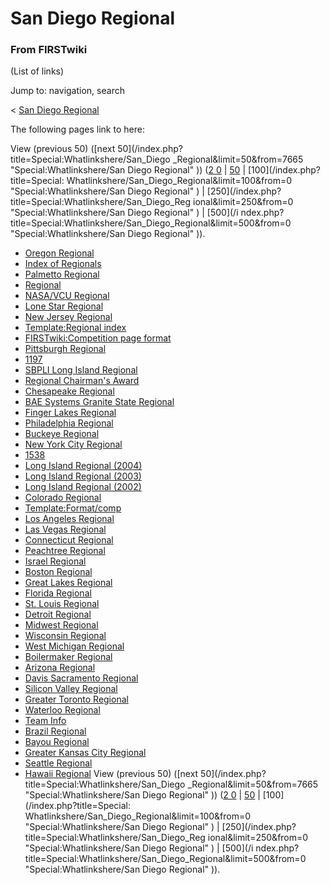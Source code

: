 # San Diego Regional

### From FIRSTwiki

(List of links)

Jump to: navigation, search

&lt; [San Diego Regional](/index.php?title=San_Diego_Regional&redirect=no "San
Diego Regional" )  

The following pages link to here:

View (previous 50) ([next 50](/index.php?title=Special:Whatlinkshere/San_Diego
_Regional&limit=50&from=7665 "Special:Whatlinkshere/San Diego Regional" )) ([2
0](/index.php?title=Special:Whatlinkshere/San_Diego_Regional&limit=20&from=0
"Special:Whatlinkshere/San Diego Regional" ) |
[50](/index.php?title=Special:Whatlinkshere/San_Diego_Regional&limit=50&from=0
"Special:Whatlinkshere/San Diego Regional" ) | [100](/index.php?title=Special:
Whatlinkshere/San_Diego_Regional&limit=100&from=0 "Special:Whatlinkshere/San
Diego Regional" ) | [250](/index.php?title=Special:Whatlinkshere/San_Diego_Reg
ional&limit=250&from=0 "Special:Whatlinkshere/San Diego Regional" ) | [500](/i
ndex.php?title=Special:Whatlinkshere/San_Diego_Regional&limit=500&from=0
"Special:Whatlinkshere/San Diego Regional" )).

  * [Oregon Regional](Oregon_Regional "Oregon Regional" )
  * [Index of Regionals](Index_of_Regionals "Index of Regionals" )
  * [Palmetto Regional](Palmetto_Regional "Palmetto Regional" )
  * [Regional](Regional "Regional" )
  * [NASA/VCU Regional](NASA/VCU_Regional "NASA/VCU Regional" )
  * [Lone Star Regional](Lone_Star_Regional "Lone Star Regional" )
  * [New Jersey Regional](New_Jersey_Regional "New Jersey Regional" )
  * [Template:Regional index](Template:Regional_index "Template:Regional index" )
  * [FIRSTwiki:Competition page format](FIRSTwiki:Competition_page_format "FIRSTwiki:Competition page format" )
  * [Pittsburgh Regional](Pittsburgh_Regional "Pittsburgh Regional" )
  * [1197](1197 "1197" )
  * [SBPLI Long Island Regional](SBPLI_Long_Island_Regional "SBPLI Long Island Regional" )
  * [Regional Chairman's Award](Regional_Chairman%27s_Award "Regional Chairman's Award" )
  * [Chesapeake Regional](Chesapeake_Regional "Chesapeake Regional" )
  * [BAE Systems Granite State Regional](BAE_Systems_Granite_State_Regional "BAE Systems Granite State Regional" )
  * [Finger Lakes Regional](Finger_Lakes_Regional "Finger Lakes Regional" )
  * [Philadelphia Regional](Philadelphia_Regional "Philadelphia Regional" )
  * [Buckeye Regional](Buckeye_Regional "Buckeye Regional" )
  * [New York City Regional](New_York_City_Regional "New York City Regional" )
  * [1538](1538 "1538" )
  * [Long Island Regional (2004)](Long_Island_Regional_%282004%29 "Long Island Regional \(2004\)" )
  * [Long Island Regional (2003)](Long_Island_Regional_%282003%29 "Long Island Regional \(2003\)" )
  * [Long Island Regional (2002)](Long_Island_Regional_%282002%29 "Long Island Regional \(2002\)" )
  * [Colorado Regional](Colorado_Regional "Colorado Regional" )
  * [Template:Format/comp](Template:Format/comp "Template:Format/comp" )
  * [Los Angeles Regional](Los_Angeles_Regional "Los Angeles Regional" )
  * [Las Vegas Regional](Las_Vegas_Regional "Las Vegas Regional" )
  * [Connecticut Regional](Connecticut_Regional "Connecticut Regional" )
  * [Peachtree Regional](Peachtree_Regional "Peachtree Regional" )
  * [Israel Regional](Israel_Regional "Israel Regional" )
  * [Boston Regional](Boston_Regional "Boston Regional" )
  * [Great Lakes Regional](Great_Lakes_Regional "Great Lakes Regional" )
  * [Florida Regional](Florida_Regional "Florida Regional" )
  * [St. Louis Regional](St._Louis_Regional "St. Louis Regional" )
  * [Detroit Regional](Detroit_Regional "Detroit Regional" )
  * [Midwest Regional](Midwest_Regional "Midwest Regional" )
  * [Wisconsin Regional](Wisconsin_Regional "Wisconsin Regional" )
  * [West Michigan Regional](West_Michigan_Regional "West Michigan Regional" )
  * [Boilermaker Regional](Boilermaker_Regional "Boilermaker Regional" )
  * [Arizona Regional](Arizona_Regional "Arizona Regional" )
  * [Davis Sacramento Regional](Davis_Sacramento_Regional "Davis Sacramento Regional" )
  * [Silicon Valley Regional](Silicon_Valley_Regional "Silicon Valley Regional" )
  * [Greater Toronto Regional](Greater_Toronto_Regional "Greater Toronto Regional" )
  * [Waterloo Regional](Waterloo_Regional "Waterloo Regional" )
  * [Team Info](Team_Info "Team Info" )
  * [Brazil Regional](Brazil_Regional "Brazil Regional" )
  * [Bayou Regional](Bayou_Regional "Bayou Regional" )
  * [Greater Kansas City Regional](Greater_Kansas_City_Regional "Greater Kansas City Regional" )
  * [Seattle Regional](Seattle_Regional "Seattle Regional" )
  * [Hawaii Regional](Hawaii_Regional "Hawaii Regional" )
View (previous 50) ([next 50](/index.php?title=Special:Whatlinkshere/San_Diego
_Regional&limit=50&from=7665 "Special:Whatlinkshere/San Diego Regional" )) ([2
0](/index.php?title=Special:Whatlinkshere/San_Diego_Regional&limit=20&from=0
"Special:Whatlinkshere/San Diego Regional" ) |
[50](/index.php?title=Special:Whatlinkshere/San_Diego_Regional&limit=50&from=0
"Special:Whatlinkshere/San Diego Regional" ) | [100](/index.php?title=Special:
Whatlinkshere/San_Diego_Regional&limit=100&from=0 "Special:Whatlinkshere/San
Diego Regional" ) | [250](/index.php?title=Special:Whatlinkshere/San_Diego_Reg
ional&limit=250&from=0 "Special:Whatlinkshere/San Diego Regional" ) | [500](/i
ndex.php?title=Special:Whatlinkshere/San_Diego_Regional&limit=500&from=0
"Special:Whatlinkshere/San Diego Regional" )).

